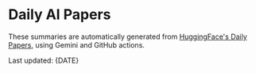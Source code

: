 # Daily AI Papers

These summaries are automatically generated from [HuggingFace's Daily Papers](https://huggingface.co/papers), using Gemini and GitHub actions.

Last updated: {DATE}